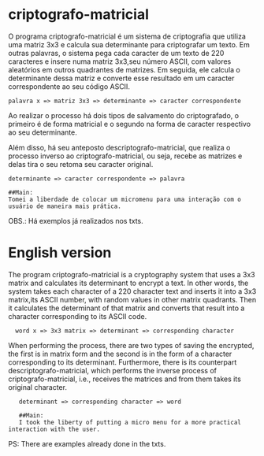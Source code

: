 # criptografo-matricial

O programa criptografo-matricial é um sistema de criptografia que utiliza uma matriz 3x3 e calcula sua determinante para criptografar um texto. Em outras palavras, o sistema pega cada caracter de um texto de 220 caracteres e insere numa matriz 3x3,seu número ASCII, com valores aleatórios em outros quadrantes de matrizes. Em seguida, ele calcula o determinante dessa matriz e converte esse resultado em um caracter correspondente ao seu código ASCII.

    palavra x => matriz 3x3 => determinante => caracter correspondente

Ao realizar o processo há dois tipos de salvamento do criptografado, o primeiro é de forma matricial e o segundo na forma de caracter respectivo ao seu determinante. 

Além disso, há seu anteposto descriptografo-matricial, que realiza o processo inverso ao criptografo-matricial, ou seja, recebe as matrizes e delas tira o seu retoma seu caracter original. 

    determinante => caracter correspondente => palavra

    ##Main:
    Tomei a liberdade de colocar um micromenu para uma interação com o usuário de maneira mais prática. 

OBS.: Há exemplos já realizados nos txts.

# English version
The program criptografo-matricial is a cryptography system that uses a 3x3 matrix and calculates its determinant to encrypt a text. In other words, the system takes each character of a 220 character text and inserts it into a 3x3 matrix,its ASCII number, with random values in other matrix quadrants. Then it calculates the determinant of that matrix and converts that result into a character corresponding to its ASCII code.

      word x => 3x3 matrix => determinant => corresponding character

When performing the process, there are two types of saving the encrypted, the first is in matrix form and the second is in the form of a character corresponding to its determinant.   Furthermore, there is its counterpart descriptografo-matricial, which performs the inverse process of criptografo-matricial, i.e., receives the matrices and from them takes its original character.

       determinant => corresponding character => word      
       
       ##Main:     
       I took the liberty of putting a micro menu for a more practical interaction with the user.

PS: There are examples already done in the txts.
